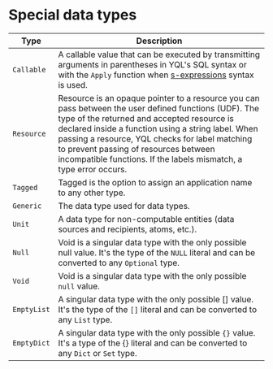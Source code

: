 # Special data types

| Type | Description |
----- | -----
| `Callable` | A callable value that can be executed by transmitting arguments in parentheses in YQL's SQL syntax or with the `Apply` function when [s-expressions](/docs/s_expressions) syntax is used. |
| `Resource` | Resource is an opaque pointer to a resource you can pass between the user defined functions (UDF). The type of the returned and accepted resource is declared inside a function using a string label. When passing a resource, YQL checks for label matching to prevent passing of resources between incompatible functions. If the labels mismatch, a type error occurs. |
| `Tagged` | Tagged is the option to assign an application name to any other type. |
| `Generic` | The data type used for data types. |
| `Unit` | A data type for non-computable entities (data sources and recipients, atoms, etc.). |
| `Null` | Void is a singular data type with the only possible null value. It's the type of the `NULL` literal and can be converted to any `Optional` type. |
| `Void` | Void is a singular data type with the only possible `null` value. |
| `EmptyList` | A singular data type with the only possible [] value. It's the type of the `[]` literal and can be converted to any `List` type. |
| `EmptyDict` | A singular data type with the only possible `{}` value. It's a type of the {} literal and can be converted to any `Dict` or `Set` type. |

